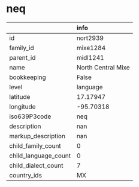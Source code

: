 # neq
|                      | info               |
|:---------------------|:-------------------|
| id                   | nort2939           |
| family_id            | mixe1284           |
| parent_id            | midl1241           |
| name                 | North Central Mixe |
| bookkeeping          | False              |
| level                | language           |
| latitude             | 17.17947           |
| longitude            | -95.70318          |
| iso639P3code         | neq                |
| description          | nan                |
| markup_description   | nan                |
| child_family_count   | 0                  |
| child_language_count | 0                  |
| child_dialect_count  | 7                  |
| country_ids          | MX                 |